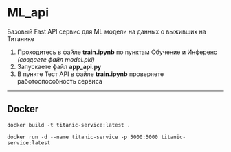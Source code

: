 # ML_api
Базовый Fast API сервис для ML модели на данных о выживших на Титанике

1) Проходитесь в файле __train.ipynb__ по пунктам Обучение и Инференс *(создаете файл model.pkl)*
2) Запускаете файл __app_api.py__
3) В пункте Тест API в файле __train.ipynb__ проверяете работоспособность сервиса

---

## Docker
``` 
docker build -t titanic-service:latest .

docker run -d --name titanic-service -p 5000:5000 titanic-service:latest
 ```